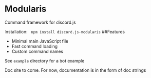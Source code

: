 # Modularis
Command framework for discord.js

Installation:
``` npm install discord.js-modularis```
##Features
* Minimal main JavaScript file
* Fast command loading
* Custom command names

See ```example``` directory for a bot example

Doc site to come.  For now, documentation is in the form of doc strings

